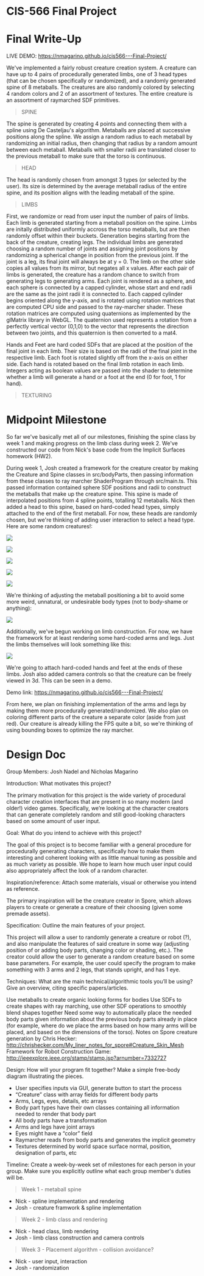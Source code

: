 
# CIS-566 Final Project

# Final Write-Up

LIVE DEMO: https://nmagarino.github.io/cis566---Final-Project/ 

We've implemented a fairly robust creature creation system.  A creature can have up to 4 pairs of procedurally generated limbs, one of 3 head types (that can be chosen specifically or randomized), and a randomly generated spine of 8 metaballs.  The creatures are also randomly colored by selecting 4 random colors and 2 of an assortment of textures.  The entire creature is an assortment of raymarched SDF primitives.

> SPINE

The spine is generated by creating 4 points and connecting them with a spline using De Casteljau's algorithm.  Metaballs are placed at successive positions along the spline.  We assign a random radius to each metaball by randomizing an initial radius, then changing that radius by a random amount between each metaball.  Metaballs with smaller radii are translated closer to the previous metaball to make sure that the torso is continuous.  

> HEAD

The head is randomly chosen from amongst 3 types (or selected by the user). Its size is determined by the average metaball radius of the entire spine, and its position aligns with the leading metaball of the spine.

> LIMBS

First, we randomize or read from user input the number of pairs of limbs.  Each limb is generated starting from a metaball position on the spine.  Limbs are initally distributed uniformly accross the torso metaballs, but are then randomly offset within their buckets. Generation begins starting from the back of the creature, creating legs. The individual limbs are generated choosing a random number of joints and assigning joint positions by randomizing a spherical change in position from the previous joint. If the joint is a leg, its final joint will always be at y = 0. The limb on the other side copies all values from its mirror, but negates all x values. After each pair of limbs is generated, the creature has a random chance to switch from generating legs to generating arms. Each joint is rendered as a sphere, and each sphere is connected by a capped cylinder, whose start and end radii are the same as the joint radii it is connected to.  Each capped cylinder begins oriented along the y-axis, and is rotated using rotation matrices that are computed CPU side and passed to the ray-marcher shader.  These rotation matrices are computed using quaternions as implemented by the glMatrix library in WebGL.  The quaternion used represents a rotation from a perfectly vertical vector (0,1,0) to the vector that represents the direction between two joints, and this quaternion is then converted to a mat4.  

Hands and Feet are hard coded SDFs that are placed at the position of the final joint in each limb.  Their size is based on the radii of the final joint in the respective limb.  Each foot is rotated slightly off from the x-axis on either side.  Each hand is rotated based on the final limb rotation in each limb.  Integers acting as boolean values are passed into the shader to determine whether a limb will generate a hand or a foot at the end (0 for foot, 1 for hand).

> TEXTURING

# Midpoint Milestone
 
So far we've basically met all of our milestones, finishing the spine class by week 1 and making progress on the limb class during week 2.  We've constructed our code from Nick's base code from the Implicit Surfaces homework (HW2).  

During week 1, Josh created a framework for the creature creator by making the Creature and Spine classes in src/bodyParts, then passing information from these classes to ray marcher ShaderProgram through src/main.ts.  This passed information contained sphere SDF positions and radii to construct the metaballs that make up the creature spine.  This spine is made of interpolated positions from 4 spline points, totalling 12 metaballs.
Nick then added a head to this spine, based on hard-coded head types, simply attached to the end of the first metaball.  For now, these heads are randomly chosen, but we're thinking of adding user interaction to select a head type.  Here are some random creatures!:

![](larvae.PNG)

![](dino.PNG)

![](bigBoy.PNG)

![](raptor.PNG)

![](longboy.PNG)

We're thinking of adjusting the metaball positioning a bit to avoid some more weird, unnatural, or undesirable body types (not to body-shame or anything):

![](grossboy.PNG)

Additionally, we've begun working on limb construction.  For now, we have the framework for at least rendering some hard-coded arms and legs.  Just the limbs themselves will look something like this:

![](limbs.PNG)

We're going to attach hard-coded hands and feet at the ends of these limbs.  Josh also added camera controls so that the creature can be freely viewed in 3d.  This can be seen in a demo.

Demo link: https://nmagarino.github.io/cis566---Final-Project/ 

From here, we plan on finishing implementation of the arms and legs by making them more procedurally generated/randomized.  We also plan on coloring different parts of the creature a separate color (aside from just red).  Our creature is already killing the FPS quite a bit, so we're thinking of using bounding boxes to optimize the ray marcher.

# Design Doc

Group Members: Josh Nadel and Nicholas Magarino

Introduction: What motivates this project?

The primary motivation for this project is the wide variety of procedural character creation interfaces that are present in so many modern (and older!) video games.  Specifically, we’re looking at the character creators that can generate completely random and still good-looking characters based on some amount of user input.

Goal: What do you intend to achieve with this project?

The goal of this project is to become familiar with a general procedure for procedurally generating characters, specifically how to make them interesting and coherent looking with as little manual tuning as possible and as much variety as possible.  We hope to learn how much user input could also appropriately affect the look of a random character.

Inspiration/reference: Attach some materials, visual or otherwise you intend as reference.

The primary inspiration will be the creature creator in Spore, which allows players to create or generate a creature of their choosing (given some premade assets).

Specification: Outline the main features of your project.

This project will allow a user to randomly generate a creature or robot (?), and also manipulate the features of said creature in some way (adjusting position of or adding body parts, changing color or shading, etc.).  The creator could allow the user to generate a random creature based on some base parameters.  For example, the user could specify the program to make something with 3 arms and 2 legs, that stands upright, and has 1 eye.

Techniques: What are the main technical/algorithmic tools you’ll be using? Give an overview, citing specific papers/articles.

Use metaballs to create organic looking forms for bodies
Use SDFs to create shapes with ray marching, use other SDF operations to smoothly blend shapes together
Need some way to automatically place the needed body parts given information about the previous body parts already in place (for example, where do we place the arms based on how many arms will be placed, and based on the dimensions of the torso).
Notes on Spore creature generation by Chris Hecker: http://chrishecker.com/My_liner_notes_for_spore#Creature_Skin_Mesh
Framework for Robot Construction Game: http://ieeexplore.ieee.org/stamp/stamp.jsp?arnumber=7332727

Design: How will your program fit together? Make a simple free-body diagram illustrating the pieces.

* User specifies inputs via GUI, generate button to start the process
* “Creature” class with array fields for different body parts
* Arms, Legs, eyes, details, etc arrays
* Body part types have their own classes containing all information needed to render that body part
* All body parts have a transformation
* Arms and legs have joint arrays
* Eyes might have a “color” field
* Raymarcher reads from body parts and generates the implicit geometry
* Textures determined by world space surface normal, position, designation of parts, etc

Timeline: Create a week-by-week set of milestones for each person in your group. Make sure you explicitly outline what each group member's duties will be.

> Week 1 - metaball spine
- Nick - spline implementation and rendering
- Josh - creature framwork & spline implementation
> Week 2 - limb class and rendering
- Nick - head class, limb rendering
- Josh - limb class construction and camera controls
> Week  3 - Placement algorithm - collision avoidance?
- Nick - user input, interaction
- Josh - randomization


